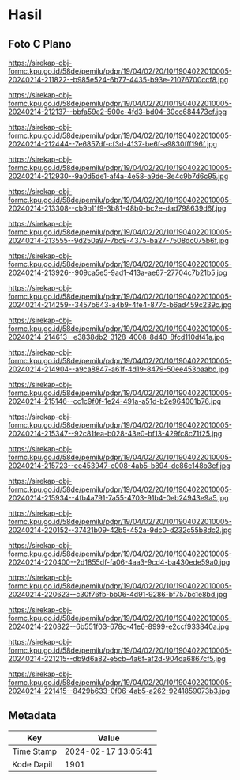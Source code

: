 # Hasil

## Foto C Plano

https://sirekap-obj-formc.kpu.go.id/58de/pemilu/pdpr/19/04/02/20/10/1904022010005-20240214-211822--b985e524-6b77-4435-b93e-21076700ccf8.jpg

https://sirekap-obj-formc.kpu.go.id/58de/pemilu/pdpr/19/04/02/20/10/1904022010005-20240214-212137--bbfa59e2-500c-4fd3-bd04-30cc684473cf.jpg

https://sirekap-obj-formc.kpu.go.id/58de/pemilu/pdpr/19/04/02/20/10/1904022010005-20240214-212444--7e6857df-cf3d-4137-be6f-a9830fff196f.jpg

https://sirekap-obj-formc.kpu.go.id/58de/pemilu/pdpr/19/04/02/20/10/1904022010005-20240214-212930--9a0d5de1-af4a-4e58-a9de-3e4c9b7d6c95.jpg

https://sirekap-obj-formc.kpu.go.id/58de/pemilu/pdpr/19/04/02/20/10/1904022010005-20240214-213308--cb9b11f9-3b81-48b0-bc2e-dad798639d6f.jpg

https://sirekap-obj-formc.kpu.go.id/58de/pemilu/pdpr/19/04/02/20/10/1904022010005-20240214-213555--9d250a97-7bc9-4375-ba27-7508dc075b6f.jpg

https://sirekap-obj-formc.kpu.go.id/58de/pemilu/pdpr/19/04/02/20/10/1904022010005-20240214-213926--909ca5e5-9ad1-413a-ae67-27704c7b21b5.jpg

https://sirekap-obj-formc.kpu.go.id/58de/pemilu/pdpr/19/04/02/20/10/1904022010005-20240214-214259--3457b643-a4b9-4fe4-877c-b6ad459c239c.jpg

https://sirekap-obj-formc.kpu.go.id/58de/pemilu/pdpr/19/04/02/20/10/1904022010005-20240214-214613--e3838db2-3128-4008-8d40-8fcd110df41a.jpg

https://sirekap-obj-formc.kpu.go.id/58de/pemilu/pdpr/19/04/02/20/10/1904022010005-20240214-214904--a9ca8847-a61f-4d19-8479-50ee453baabd.jpg

https://sirekap-obj-formc.kpu.go.id/58de/pemilu/pdpr/19/04/02/20/10/1904022010005-20240214-215146--cc1c9f0f-1e24-491a-a51d-b2e964001b76.jpg

https://sirekap-obj-formc.kpu.go.id/58de/pemilu/pdpr/19/04/02/20/10/1904022010005-20240214-215347--92c81fea-b028-43e0-bf13-429fc8c71f25.jpg

https://sirekap-obj-formc.kpu.go.id/58de/pemilu/pdpr/19/04/02/20/10/1904022010005-20240214-215723--ee453947-c008-4ab5-b894-de86e148b3ef.jpg

https://sirekap-obj-formc.kpu.go.id/58de/pemilu/pdpr/19/04/02/20/10/1904022010005-20240214-215934--4fb4a791-7a55-4703-91b4-0eb24943e9a5.jpg

https://sirekap-obj-formc.kpu.go.id/58de/pemilu/pdpr/19/04/02/20/10/1904022010005-20240214-220152--37421b09-42b5-452a-9dc0-d232c55b8dc2.jpg

https://sirekap-obj-formc.kpu.go.id/58de/pemilu/pdpr/19/04/02/20/10/1904022010005-20240214-220400--2d1855df-fa06-4aa3-9cd4-ba430ede59a0.jpg

https://sirekap-obj-formc.kpu.go.id/58de/pemilu/pdpr/19/04/02/20/10/1904022010005-20240214-220623--c30f76fb-bb06-4d91-9286-bf757bc1e8bd.jpg

https://sirekap-obj-formc.kpu.go.id/58de/pemilu/pdpr/19/04/02/20/10/1904022010005-20240214-220822--6b551f03-678c-41e6-8999-e2ccf933840a.jpg

https://sirekap-obj-formc.kpu.go.id/58de/pemilu/pdpr/19/04/02/20/10/1904022010005-20240214-221215--db9d6a82-e5cb-4a6f-af2d-904da6867cf5.jpg

https://sirekap-obj-formc.kpu.go.id/58de/pemilu/pdpr/19/04/02/20/10/1904022010005-20240214-221415--8429b633-0f06-4ab5-a262-9241859073b3.jpg


## Metadata

| Key        | Value               |
| ---------- | ------------------- |
| Time Stamp | 2024-02-17 13:05:41 |
| Kode Dapil | 1901                |



